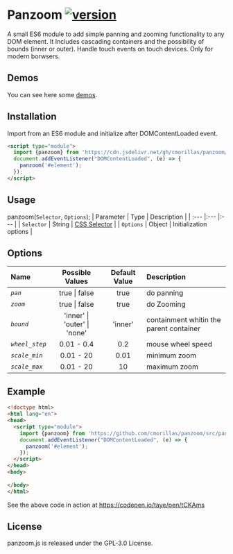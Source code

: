 # Panzoom [![version](https://img.shields.io/badge/version-0.9-yellow.svg)](https://semver.org)

A small ES6 module to add simple panning and zooming functionality to any DOM element. It Includes cascading containers and the possibility of bounds (inner or outer). Handle touch events on touch devices. Only for modern borwsers.

## Demos
You can see here some [demos](https://cmorillas.github.io/panzoom/).

## Installation
Import from an ES6 module and initialize after DOMContentLoaded event.
```html
<script type="module">
  import {panzoom} from 'https://cdn.jsdelivr.net/gh/cmorillas/panzoom/src/panzoom.js';
  document.addEventListener("DOMContentLoaded", (e) => {
    panzoom('#element');
  });
</script>
```
## Usage
panzoom(`Selector`, `Options`);
| Parameter | Type | Description |
| :---        |:---    |:--- |
| `Selector` | String | [CSS Selector](https://developer.mozilla.org/en-US/docs/Learn/CSS/Building_blocks/Selectors) |
| `Options` | Object | Initialization options |

## Options
| Name | Possible Values | Default Value | Description |
| :--- |:---: |:---: |:---|
| _`pan`_ | true \| false | true | do panning |
| _`zoom`_ | true \| false | true | do Zooming |
| _`bound`_ | 'inner' \| 'outer' \| 'none' | 'inner' | containment whitin the parent container |
| _`wheel_step`_ | 0.01 - 0.4 | 0.2 | mouse wheel speed |
| _`scale_min`_ | 0.01 - 20 | 0.01 | minimum zoom |
| _`scale_max`_ | 0.01 - 20 | 10 | maximum zoom |

## Example
```html
<!doctype html>
<html lang="en">
<head>
  <script type="module">
    import {panzoom} from 'https://github.com/cmorillas/panzoom/src/panzoom.js';
    document.addEventListener("DOMContentLoaded", (e) => {
      panzoom('#element');
    });
  </script>
</head>
<body>
  
</body>
</html>
```
See the above code in action at https://codepen.io/taye/pen/tCKAms
## License
panzoom.js is released under the GPL-3.0 License.
